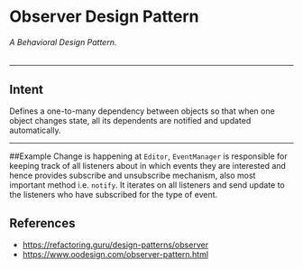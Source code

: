 # Observer Design Pattern
###### A Behavioral Design Pattern.

----

## Intent
Defines a one-to-many dependency between objects so that when one object changes state, all its dependents are notified and updated automatically.

----

##Example
Change is happening at `Editor`, `EventManager` is responsible for keeping track of all listeners about in which events
they are interested and hence provides subscribe and unsubscribe mechanism, also most important method
i.e. `notify`. It iterates on all listeners and send update to the listeners who have subscribed
for the type of event.

## References
- https://refactoring.guru/design-patterns/observer
- https://www.oodesign.com/observer-pattern.html
